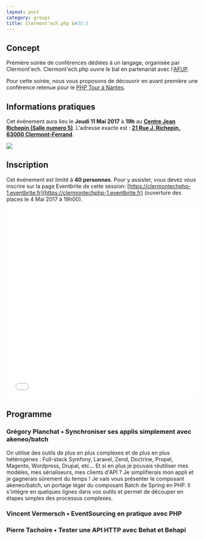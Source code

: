 ```yaml
---
layout: post
category: groups
title: Clermont'ech.php &#35;1
---
```


## Concept

Première soirée de conférences dédiées à un langage, organisée par Clermont'ech.
Clermont'ech.php ouvre le bal en partenariat avec l'[AFUP](http://afup.org).

Pour cette soirée, nous vous proposons de découvrir en avant première une
conférence retenue pour le [PHP Tour à Nantes](http://event.afup.org).

## Informations pratiques

Cet événement aura lieu le **Jeudi 11 Mai 2017** à **19h** au [**Centre Jean Richepin (Salle numero 5)**](http://www.clermont-ferrand.fr/+-Centre-Richepin-+.html).  L'adresse
exacte est : [**21 Rue J. Richepin, 63000 Clermont-Ferrand**](https://goo.gl/maps/MFBp4).

[![](http://maps.googleapis.com/maps/api/staticmap?center=21+Rue+Jean+Richepin%2C+63000+Clermont-Ferrand&size=600x400&sensor=false&markers=color:red%7C45.7814505,3.0853451)](https://goo.gl/maps/exAaivRX3su)

## Inscription

Cet événement est limité à **40 personnes**.  Pour y assister, vous devez vous
inscrire sur la page Eventbrite de cette session: [https://clermontechphp-1.eventbrite.fr](https://clermontechphp-1.eventbrite.fr)
(ouverture des places le 4 Mai 2017 à 19h00).

<iframe src="//eventbrite.fr/tickets-external?eid=34295067470&ref=etckt" frameborder="0" height="500" width="100%" vspace="0" hspace="0" marginheight="5" marginwidth="5" scrolling="auto" allowtransparency="true"></iframe>


## Programme

### Grégory Planchat • Synchroniser ses applis simplement avec akeneo/batch

On utilise des outils de plus en plus complexes et de plus en plus hétérogènes :
Full-stack Symfony, Laravel, Zend, Doctrine, Propel, Magento, Wordpress, Drupal,
etc... Et si en plus je pouvais réutiliser mes modèles, mes sérialiseurs, mes
clients d'API ? Je simplifierais mon appli et je gagnerais sûrement du temps !
Je vais vous présenter le composant akeneo/batch, un portage léger du composant
Batch de Spring en PHP. Il s'intègre en quelques lignes dans vos outils et permet
de découper en étapes simples des processus complexes.

### Vincent Vermersch • EventSourcing en pratique avec PHP

### Pierre Tachoire • Tester une API HTTP avec Behat et Behapi
